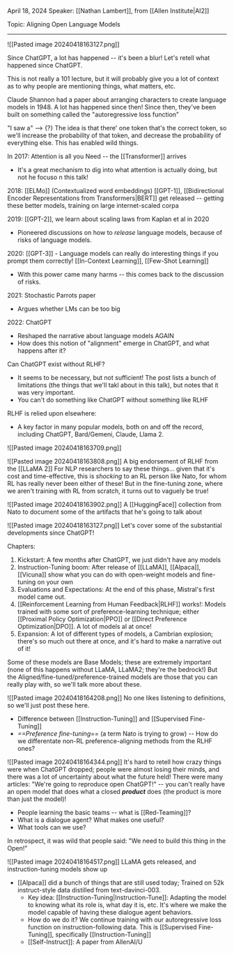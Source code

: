 April 18, 2024
Speaker: [[Nathan Lambert]], from [[Allen Institute|AI2]]

Topic: Aligning Open Language Models

---

![[Pasted image 20240418163127.png]]

Since ChatGPT, a lot has happened -- it's been a blur! Let's retell what happened since ChatGPT.

This is not really a 101 lecture, but it will probably give you a lot of context as to why people are mentioning things, what matters, etc.



Claude Shannon had a paper about arranging characters to create language models in 1948.
A lot has happened since then!
Since then, they've been built on something called the "autoregressive loss function"

"I saw a" --> {?}
The idea is that there' one token that's the correct token, so we'll increase the probability of that token, and decrease the probability of everything else. This has enabled wild things.

In 2017: Attention is all you Need -- the [[Transformer]] arrives
- It's a great mechanism to dig into what attention is actually doing, but not he focuso n this talk!

2018: [[ELMo]] (Contextualized word embeddings)
[[GPT-1]], [[Bidirectional Encoder Representations from Transformers|BERT]] get released -- getting these better models, training on large internet-scaled corpa

2019: [[GPT-2]], we learn about scaling laws from Kaplan et al in 2020
- Pioneered discussions on how to *release* language models, because of risks of language models.

2020: [[GPT-3]] - Language models can really do interesting things if you prompt them correctly! [[In-Context Learning]], [[Few-Shot Learning]]
- With this power came many harms -- this comes back to the discussion of risks.

2021: Stochastic Parrots paper
- Argues whether LMs can be too big

2022: ChatGPT
- Reshaped the narrative about language models AGAIN
- How does this notion of "alignment" emerge in ChatGPT, and what happens after it?

Can ChatGPT exist without RLHF?
- It seems to be necessary, but not sufficient! The post lists a bunch of limitations (the things that we'll takl about in this talk), but notes that it was very important.
- You can't do something like ChatGPT without something like RLHF


RLHF is relied upon elsewhere:
- A key factor in many popular models, both on and off the record, including ChatGPT, Bard/Gemeni, Claude, Llama 2.

![[Pasted image 20240418163709.png]]

![[Pasted image 20240418163808.png]]
A big endorsement of RLHF from the [[LLaMA 2]]
For NLP researchers to say these things... given that it's cost and time-effective, this is *shocking* to an RL person like Nato, for whom RL has really never been either of these! But in the fine-tuning zone, where we aren't training with RL from scratch, it turns out to vaguely be true!

![[Pasted image 20240418163902.png]]
A [[HuggingFace]] collection from Nato to document some of the artifacts that he's going to talk about


![[Pasted image 20240418163127.png]]
Let's cover some of the substantial developments since ChatGPT!

Chapters:
1. Kickstart: A few months after ChatGPT, we just didn't have any models
2. Instruction-Tuning boom: After release of [[LLaMA]], [[Alpaca]], [[Vicuna]] show what you can do with open-weight models and fine-tuning on your own
3. Evaluations and Expectations: At the end of this phase, Mistral's first model came out.
4. [[Reinforcement Learning from Human Feedback|RLHF]] works!: Models trained with some sort of preference-learning technique; either [[Proximal Policy Optimization|PPO]] or [[Direct Preference Optimization|DPO]]. A lot of models al at once!
5. Expansion: A lot of different types of models, a Cambrian explosion; there's so much out there at once, and it's hard to make a narrative out of it!

Some of these models are Base Models; these are extremely important (none of this happens without LLaMA, LLaMA2; they're the bedrock!)
But the Aligned/fine-tuned/preference-trained models are those that you can really play with, so we'll talk more about these.


![[Pasted image 20240418164208.png]]
No one likes listening to definitions, so we'll just post these here.
- Difference between [[Instruction-Tuning]] and [[Supervised Fine-Tuning]]
- *==Preference fine-tuning==* (a term Nato is trying to grow) -- How do we differentate non-RL preference-aligning methods from the RLHF ones?


![[Pasted image 20240418164344.png]]
It's hard to retell how crazy things were when ChatGPT dropped; people were almost losing their minds, and there was a lot of uncertainty about what the future held! There were many articles: "We're going to reproduce open ChatGPT!" -- you can't really have an open model that does what a closed ***product*** does (the product is more than just the model)!
- People learning the basic teams -- what is [[Red-Teaming]]?
- What is a dialogue agent? What makes one useful?
- What tools can we use?

In retrospect, it was wild that people said: "We need to build this thing in the Open!"

![[Pasted image 20240418164517.png]]
LLaMA gets released, and instruction-tuning models show up
- [[Alpaca]] did a bunch of things that are still used today; Trained on 52k instruct-style data distilled from text-davinci-003.
	- Key idea: [[Instruction-Tuning|Instruction-Tune]]: Adapting the model to knowing what its role is, what day it is, etc. It's where we make the model capable of having these dialogue agent behaviors.
	- How do we do it? We continue training with our autoregressive loss function on instruction-following data. This is [[Supervised Fine-Tuning]], specifically [[Instruction-Tuning]]
	- [[Self-Instruct]]: A paper from AllenAI/U














